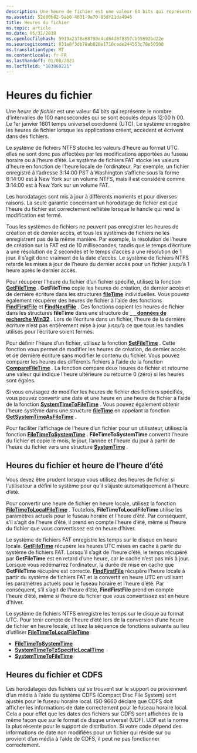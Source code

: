 ```yaml
---
description: Une heure de fichier est une valeur 64 bits qui représente le nombre d’intervalles de 100 nanosecondes qui se sont écoulés depuis 12:00 h 00. Le 1er janvier 1601 temps universel coordonné (UTC). Le système enregistre les heures de fichier lorsque les applications créent, accèdent et écrivent dans des fichiers.
ms.assetid: 52d80b82-9ab0-4631-9e70-85df21da4946
title: Heures du fichier
ms.topic: article
ms.date: 05/31/2018
ms.openlocfilehash: 5919a2378e08798e4cd64d8f8357cb55692bd22e
ms.sourcegitcommit: 831e8f3db78ab820e1710cede244553c70e50500
ms.translationtype: MT
ms.contentlocale: fr-FR
ms.lasthandoff: 01/08/2021
ms.locfileid: "103869221"
---
```

# <a name="file-times"></a>Heures du fichier

Une *heure de fichier* est une valeur 64 bits qui représente le nombre d’intervalles de 100 nanosecondes qui se sont écoulés depuis 12:00 h 00. Le 1er janvier 1601 temps universel coordonné (UTC). Le système enregistre les heures de fichier lorsque les applications créent, accèdent et écrivent dans des fichiers.

Le système de fichiers NTFS stocke les valeurs d’heure au format UTC. elles ne sont donc pas affectées par les modifications apportées au fuseau horaire ou à l’heure d’été. Le système de fichiers FAT stocke les valeurs d’heure en fonction de l’heure locale de l’ordinateur. Par exemple, un fichier enregistré à l’adresse 3:14:00 PST à Washington s’affiche sous la forme 6:14:00 est à New York sur un volume NTFS, mais il est considéré comme 3:14:00 est à New York sur un volume FAT.

Les horodatages sont mis à jour à différents moments et pour diverses raisons. La seule garantie concernant un horodatage de fichier est que l’heure du fichier est correctement reflétée lorsque le handle qui rend la modification est fermé.

Tous les systèmes de fichiers ne peuvent pas enregistrer les heures de création et de dernier accès, et tous les systèmes de fichiers ne les enregistrent pas de la même manière. Par exemple, la résolution de l’heure de création sur la FAT est de 10 millisecondes, tandis que le temps d’écriture a une résolution de 2 secondes et le temps d’accès a une résolution de 1 jour. il s’agit donc vraiment de la date d’accès. Le système de fichiers NTFS retarde les mises à jour de l’heure du dernier accès pour un fichier jusqu’à 1 heure après le dernier accès.

Pour récupérer l’heure du fichier d’un fichier spécifié, utilisez la fonction [**GetFileTime**](/windows/desktop/api/FileAPI/nf-fileapi-getfiletime) . **GetFileTime** copie les heures de création, de dernier accès et de dernière écriture dans les structures [**fileTime**](/windows/win32/api/minwinbase/ns-minwinbase-filetime) individuelles. Vous pouvez également récupérer des heures de fichier à l’aide des fonctions [**FindFirstFile**](/windows/desktop/api/fileapi/nf-fileapi-findfirstfilea) et [**FindNextFile**](/windows/desktop/api/fileapi/nf-fileapi-findnextfilea) . Ces fonctions copient les heures de fichier dans les structures **fileTime** dans une structure de [**\_ \_ données de recherche Win32**](/windows/desktop/api/minwinbase/ns-minwinbase-win32_find_dataa) . Lors de l’écriture dans un fichier, l’heure de la dernière écriture n’est pas entièrement mise à jour jusqu’à ce que tous les handles utilisés pour l’écriture soient fermés.

Pour définir l’heure d’un fichier, utilisez la fonction [**SetFileTime**](/windows/desktop/api/FileAPI/nf-fileapi-setfiletime) . Cette fonction vous permet de modifier les heures de création, de dernier accès et de dernière écriture sans modifier le contenu du fichier. Vous pouvez comparer les heures des différents fichiers à l’aide de la fonction [**CompareFileTime**](/windows/desktop/api/FileAPI/nf-fileapi-comparefiletime) . La fonction compare deux heures de fichier et retourne une valeur qui indique l’heure ultérieure ou retourne 0 (zéro) si les heures sont égales.

Si vous envisagez de modifier les heures de fichier des fichiers spécifiés, vous pouvez convertir une date et une heure en une heure de fichier à l’aide de la fonction [**SystemTimeToFileTime**](/windows/win32/api/timezoneapi/nf-timezoneapi-systemtimetofiletime) . Vous pouvez également obtenir l’heure système dans une structure [**fileTime**](/windows/win32/api/minwinbase/ns-minwinbase-filetime) en appelant la fonction [**GetSystemTimeAsFileTime**](/windows/win32/api/sysinfoapi/nf-sysinfoapi-getsystemtimeasfiletime) .

Pour faciliter l’affichage de l’heure d’un fichier pour un utilisateur, utilisez la fonction [**FileTimeToSystemTime**](/windows/win32/api/timezoneapi/nf-timezoneapi-filetimetosystemtime) . **FileTimeToSystemTime** convertit l’heure du fichier et copie le mois, le jour, l’année et l’heure du jour à partir de l’heure du fichier vers une structure [**SystemTime**](/windows/win32/api/minwinbase/ns-minwinbase-systemtime) .

## <a name="file-times-and-daylight-saving-time"></a>Heures du fichier et heure de l’heure d’été

Vous devez être prudent lorsque vous utilisez des heures de fichier si l’utilisateur a défini le système pour qu’il s’ajuste automatiquement à l’heure d’été.

Pour convertir une heure de fichier en heure locale, utilisez la fonction [**FileTimeToLocalFileTime**](/windows/desktop/api/FileAPI/nf-fileapi-filetimetolocalfiletime) . Toutefois, **FileTimeToLocalFileTime** utilise les paramètres actuels pour le fuseau horaire et l’heure d’été. Par conséquent, s’il s’agit de l’heure d’été, il prend en compte l’heure d’été, même si l’heure du fichier que vous convertissez est en heure d’hiver.

Le système de fichiers FAT enregistre les temps sur le disque en heure locale. [**GetFileTime**](/windows/desktop/api/FileAPI/nf-fileapi-getfiletime) récupère les heures UTC mises en cache à partir du système de fichiers FAT. Lorsqu’il s’agit de l’heure d’été, le temps récupéré par **GetFileTime** est en retard d’une heure, car le cache n’est pas mis à jour. Lorsque vous redémarrez l’ordinateur, la durée de mise en cache que **GetFileTime** récupère est correcte. [**FindFirstFile**](/windows/desktop/api/fileapi/nf-fileapi-findfirstfilea) récupère l’heure locale à partir du système de fichiers FAT et la convertit en heure UTC en utilisant les paramètres actuels pour le fuseau horaire et l’heure d’été. Par conséquent, s’il s’agit de l’heure d’été, **FindFirstFile** prend en compte l’heure d’été, même si l’heure du fichier que vous convertissez est en heure d’hiver.

Le système de fichiers NTFS enregistre les temps sur le disque au format UTC. Pour tenir compte de l’heure d’été lors de la conversion d’une heure de fichier en heure locale, utilisez la séquence de fonctions suivante au lieu d’utiliser [**FileTimeToLocalFileTime**](/windows/desktop/api/FileAPI/nf-fileapi-filetimetolocalfiletime):

-   [**FileTimeToSystemTime**](/windows/win32/api/timezoneapi/nf-timezoneapi-filetimetosystemtime)
-   [**SystemTimeToTzSpecificLocalTime**](/windows/win32/api/timezoneapi/nf-timezoneapi-systemtimetotzspecificlocaltime)
-   [**SystemTimeToFileTime**](/windows/win32/api/timezoneapi/nf-timezoneapi-systemtimetofiletime)

## <a name="file-times-and-cdfs"></a>Heures du fichier et CDFS

Les horodatages des fichiers qui se trouvent sur le support ou proviennent d’un média à l’aide du système CDFS (Compact Disc File System) sont ajustés pour le fuseau horaire local. ISO 9660 déclare que CDFS doit afficher les informations de date correctement pour le fuseau horaire local. Cela a pour effet que les dates des fichiers sur CDFS sont affichées de la même façon que sur le format de disque universel (UDF). UDF est la norme la plus récente pour le support de distribution. Si votre code dépend des informations de date non modifiées pour un fichier qui réside sur ou provient d’un média à l’aide de CDFS, il peut ne pas fonctionner correctement.

 

 

